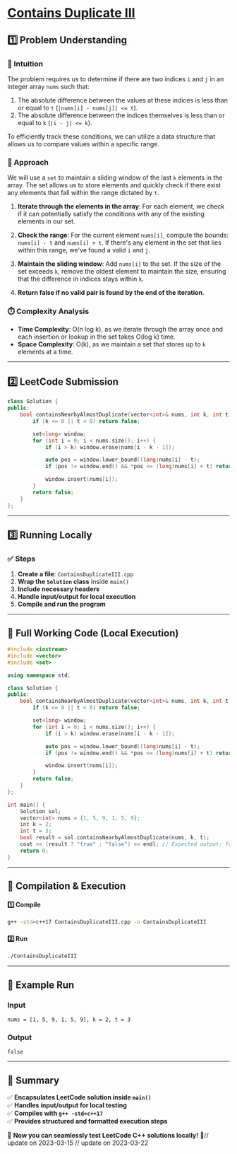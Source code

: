 # **[Contains Duplicate III](https://leetcode.com/problems/contains-duplicate-iii/description/)**  

## **1️⃣ Problem Understanding**  
### **📌 Intuition**  
The problem requires us to determine if there are two indices `i` and `j` in an integer array `nums` such that:  
1. The absolute difference between the values at these indices is less than or equal to `t` (`|nums[i] - nums[j]| <= t`).
2. The absolute difference between the indices themselves is less than or equal to `k` (`|i - j| <= k`).

To efficiently track these conditions, we can utilize a data structure that allows us to compare values within a specific range.

### **🚀 Approach**  
We will use a `set` to maintain a sliding window of the last `k` elements in the array. The set allows us to store elements and quickly check if there exist any elements that fall within the range dictated by `t`.

1. **Iterate through the elements in the array**: For each element, we check if it can potentially satisfy the conditions with any of the existing elements in our set.
  
2. **Check the range**: For the current element `nums[i]`, compute the bounds: `nums[i] - t` and `nums[i] + t`. If there's any element in the set that lies within this range, we've found a valid `i` and `j`.
  
3. **Maintain the sliding window**: Add `nums[i]` to the set. If the size of the set exceeds `k`, remove the oldest element to maintain the size, ensuring that the difference in indices stays within `k`.

4. **Return false if no valid pair is found by the end of the iteration**.

### **⏱️ Complexity Analysis**  
- **Time Complexity**: O(n log k), as we iterate through the array once and each insertion or lookup in the set takes O(log k) time.
- **Space Complexity**: O(k), as we maintain a set that stores up to `k` elements at a time.

---  

## **2️⃣ LeetCode Submission**  
```cpp
class Solution {
public:
    bool containsNearbyAlmostDuplicate(vector<int>& nums, int k, int t) {
        if (k <= 0 || t < 0) return false;

        set<long> window;
        for (int i = 0; i < nums.size(); i++) {
            if (i > k) window.erase(nums[i - k - 1]);

            auto pos = window.lower_bound((long)nums[i] - t);
            if (pos != window.end() && *pos <= (long)nums[i] + t) return true;

            window.insert(nums[i]);
        }
        return false;
    }
};
```  

---  

## **3️⃣ Running Locally**  
### **✅ Steps**  
1. **Create a file**: `ContainsDuplicateIII.cpp`  
2. **Wrap the `Solution` class** inside `main()`  
3. **Include necessary headers**  
4. **Handle input/output for local execution**  
5. **Compile and run the program**  

---  

## **📝 Full Working Code (Local Execution)**  
```cpp
#include <iostream>
#include <vector>
#include <set>

using namespace std;

class Solution {
public:
    bool containsNearbyAlmostDuplicate(vector<int>& nums, int k, int t) {
        if (k <= 0 || t < 0) return false;

        set<long> window;
        for (int i = 0; i < nums.size(); i++) {
            if (i > k) window.erase(nums[i - k - 1]);

            auto pos = window.lower_bound((long)nums[i] - t);
            if (pos != window.end() && *pos <= (long)nums[i] + t) return true;

            window.insert(nums[i]);
        }
        return false;
    }
};

int main() {
    Solution sol;
    vector<int> nums = {1, 5, 9, 1, 5, 9};
    int k = 2;
    int t = 3;
    bool result = sol.containsNearbyAlmostDuplicate(nums, k, t);
    cout << (result ? "true" : "false") << endl; // Expected output: false
    return 0;
}
```  

---  

## **🔧 Compilation & Execution**  
#### **1️⃣ Compile**  
```bash
g++ -std=c++17 ContainsDuplicateIII.cpp -o ContainsDuplicateIII
```  

#### **2️⃣ Run**  
```bash
./ContainsDuplicateIII
```  

---  

## **🎯 Example Run**  
### **Input**  
```
nums = [1, 5, 9, 1, 5, 9], k = 2, t = 3
```  
### **Output**  
```
false
```  

---  

## **📌 Summary**  
✅ **Encapsulates LeetCode solution inside `main()`**  
✅ **Handles input/output for local testing**  
✅ **Compiles with `g++ -std=c++17`**  
✅ **Provides structured and formatted execution steps**  

🚀 **Now you can seamlessly test LeetCode C++ solutions locally!** 🚀// update on 2023-03-15
// update on 2023-03-22

